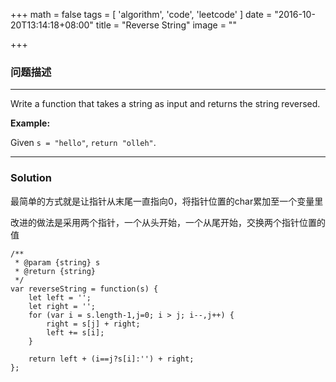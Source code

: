 +++
math = false
tags = [
    'algorithm',
    'code',
    'leetcode'
]
date = "2016-10-20T13:14:18+08:00"
title = "Reverse String"
image = ""

+++

### 问题描述
---
Write a function that takes a string as input and returns the string reversed.<!--more-->

**Example:**

Given `s = "hello"`, `return "olleh"`.

---

### Solution

最简单的方式就是让指针从末尾一直指向0，将指针位置的char累加至一个变量里

改进的做法是采用两个指针，一个从头开始，一个从尾开始，交换两个指针位置的值
```
/**
 * @param {string} s
 * @return {string}
 */
var reverseString = function(s) {
    let left = '';
    let right = '';
    for (var i = s.length-1,j=0; i > j; i--,j++) {
        right = s[j] + right;
        left += s[i];
    }
    
    return left + (i==j?s[i]:'') + right;
};
```
